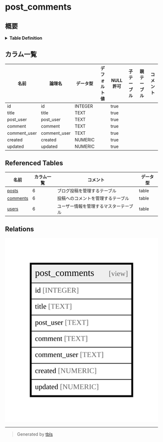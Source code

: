 # post_comments

## 概要

<details>
<summary><strong>Table Definition</strong></summary>

```sql
CREATE VIEW post_comments AS
  SELECT c.id, p.title, u2.username AS post_user, c.comment, u2.username AS comment_user, c.created, c.updated
  FROM posts AS p
  LEFT JOIN comments AS c on p.id = c.post_id
  LEFT JOIN users AS u on u.id = p.user_id
  LEFT JOIN users AS u2 on u2.id = c.user_id
```

</details>

## カラム一覧

| 名前 | 論理名 | データ型 | デフォルト値 | NULL許可 | 子テーブル | 親テーブル | コメント |
| ---- | ------ | -------- | ------------ | -------- | ---------- | ---------- | -------- |
| id | id | INTEGER |  | true |  |  |  |
| title | title | TEXT |  | true |  |  |  |
| post_user | post_user | TEXT |  | true |  |  |  |
| comment | comment | TEXT |  | true |  |  |  |
| comment_user | comment_user | TEXT |  | true |  |  |  |
| created | created | NUMERIC |  | true |  |  |  |
| updated | updated | NUMERIC |  | true |  |  |  |

## Referenced Tables

| 名前 | カラム一覧 | コメント | データ型 |
| ---- | ------- | ------- | ---- |
| [posts](posts.md) | 6 | ブログ投稿を管理するテーブル | table |
| [comments](comments.md) | 6 | 投稿へのコメントを管理するテーブル | table |
| [users](users.md) | 6 | ユーザー情報を管理するマスターテーブル | table |

## Relations

![er](post_comments.svg)

---

> Generated by [tbls](https://github.com/k1LoW/tbls)
